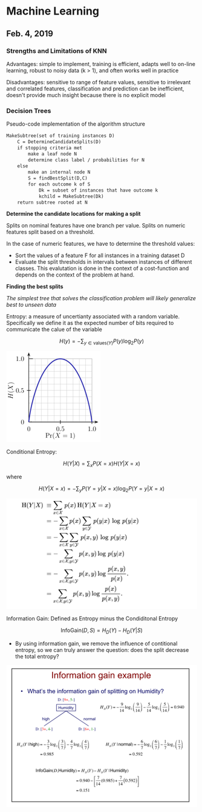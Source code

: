 # Machine Learning 

## Feb. 4, 2019

### Strengths and Limitations of KNN

Advantages: simple to implement, training is efficient, adapts well to on-line learning, robust to noisy data (k > 1), and often works well in practice

Disadvantages: sensitive to range of feature values, sensitive to irrelevant and correlated features, classification and prediction can be inefficient, doesn't provide much insight because there is no explicit model


### Decision Trees

Pseudo-code implementation of the algorithm structure

```
MakeSubtree(set of training instances D)
	C = DetermineCandidateSplits(D)
	if stopping criteria met
		make a leaf node N
		determine class label / probabilities for N
	else
		make an internal node N
		S = findBestSplit(D,C)
		for each outcome k of S
			Dk = subset of instances that have outcome k
			kchild = MakeSubtree(Dk)
	return subtree rooted at N
```

**Determine the candidate locations for making a split**

Splits on nominal features have one branch per value. Splits on numeric features split based on a threshold.

In the case of numeric features, we have to determine the threshold values:

- Sort the values of a feature F for all instances in a training dataset D
- Evaluate the split thresholds in intervals between instances of different classes. This evalutation is done in the context of a cost-function and depends on the context of the problem at hand.

**Finding the best splits**

_The simplest tree that solves the classification problem will likely generalize best to unseen data_

Entropy: a measure of uncertianty associated with a random variable. Specifically we define it as the expected number of bits required to communicate the calue of the variable

$$H(y) = -\sum_{y \in \textrm{values}(Y)} P(y)\log_2 P(y) $$

![](./images/entropy.png)

Conditional Entropy:

$$H(Y|X) = \sum_x P(X=x)H(Y|X=x)$$

where

$$H(Y|X=x) = -\sum_y P(Y=y | X=x) \log_2 P(Y=y | X=x)$$

![](./images/conditional_entropy.png)

Information Gain: Defined as Entropy minus the Condiditonal Entropy

$$\textrm{InfoGain}(D,S) = H_D(Y) - H_D(Y|S)$$

- By using information gain, we remove the influence of contitional entropy, so we can truly answer the question: does the split decrease the total entropy?

![](./images/info_gain.png)